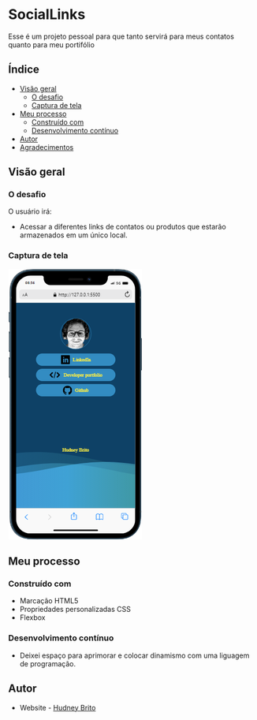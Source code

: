 # SocialLinks


Esse é um projeto pessoal para que tanto servirá para meus contatos quanto para meu portifólio



## Índice

- [Visão geral](#visão-geral)
  - [O desafio](#o-desafio)
  - [Captura de tela](#captura-de-tela)
- [Meu processo](#meu-processo)
  - [Construído com](#construído-com)
  - [Desenvolvimento contínuo](#desenvolvimento-contínuo)
- [Autor](#autor)
- [Agradecimentos](#acknowledgments)

## Visão geral

### O desafio

O usuário irá:

- Acessar a diferentes links de contatos ou produtos que estarão armazenados em um único local.

### Captura de tela

![](./assets/img/designMobile.png)


## Meu processo

### Construído com

- Marcação HTML5
- Propriedades personalizadas CSS
- Flexbox

### Desenvolvimento contínuo

  - Deixei espaço para aprimorar e colocar dinamismo com uma liguagem de programação.

## Autor

- Website - [Hudney Brito](https://hudney-fsbrito.github.io/Hudney-Brito-Portfolio-/)
